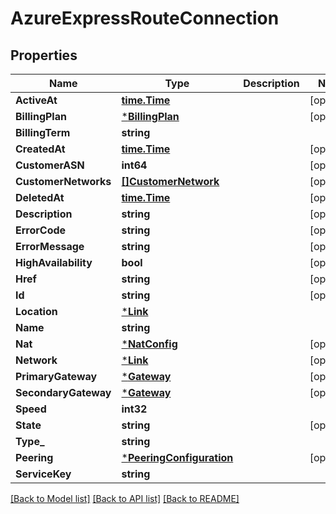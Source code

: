 # AzureExpressRouteConnection

## Properties
Name | Type | Description | Notes
------------ | ------------- | ------------- | -------------
**ActiveAt** | [**time.Time**](time.Time.md) |  | [optional] 
**BillingPlan** | [***BillingPlan**](BillingPlan.md) |  | [optional] 
**BillingTerm** | **string** |  | 
**CreatedAt** | [**time.Time**](time.Time.md) |  | [optional] 
**CustomerASN** | **int64** |  | [optional] 
**CustomerNetworks** | [**[]CustomerNetwork**](CustomerNetwork.md) |  | [optional] 
**DeletedAt** | [**time.Time**](time.Time.md) |  | [optional] 
**Description** | **string** |  | [optional] 
**ErrorCode** | **string** |  | [optional] 
**ErrorMessage** | **string** |  | [optional] 
**HighAvailability** | **bool** |  | [optional] 
**Href** | **string** |  | [optional] 
**Id** | **string** |  | [optional] 
**Location** | [***Link**](Link.md) |  | 
**Name** | **string** |  | 
**Nat** | [***NatConfig**](NATConfig.md) |  | [optional] 
**Network** | [***Link**](Link.md) |  | [optional] 
**PrimaryGateway** | [***Gateway**](Gateway.md) |  | [optional] 
**SecondaryGateway** | [***Gateway**](Gateway.md) |  | [optional] 
**Speed** | **int32** |  | 
**State** | **string** |  | [optional] 
**Type_** | **string** |  | 
**Peering** | [***PeeringConfiguration**](PeeringConfiguration.md) |  | [optional] 
**ServiceKey** | **string** |  | 

[[Back to Model list]](../README.md#documentation-for-models) [[Back to API list]](../README.md#documentation-for-api-endpoints) [[Back to README]](../README.md)


